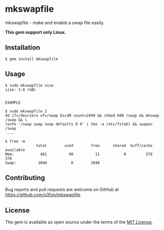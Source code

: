 # mkswapfile

mkswapfile - make and enable a swap file easily.

**This gem support only Linux.**

## Installation

    $ gem install mkswapfile

## Usage

```
$ sudo mkswapfile size
size: 1-8 (GB)


EXAMPLE

$ sudo mkswapfile 2
dd if=/dev/zero of=/swap bs=1M count=2049 && chmod 600 /swap && mkswap /swap && \ 
(echo '/swap swap swap defaults 0 0' | tee -a /etc/fstab) && swapon /swap
....

$ free -m
              total        used        free      shared  buff/cache   available
Mem:            481          90          11           0         379         378
Swap:          2048           0        2048
```

## Contributing

Bug reports and pull requests are welcome on GitHub at https://github.com/s3fxn/mkswapfile.

## License

The gem is available as open source under the terms of the [MIT License](https://opensource.org/licenses/MIT).
